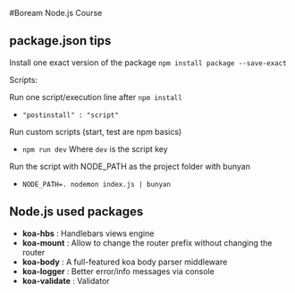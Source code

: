 #Boream Node.js Course

## package.json tips

Install one exact version of the package
`npm install package --save-exact`

Scripts:

Run one script/execution line after `npm install`
- `"postinstall" : "script"`

Run custom scripts (start, test are npm basics)
- `npm run dev`
Where `dev` is the script key

Run the script with NODE_PATH as the project folder with bunyan
- `NODE_PATH=. nodemon index.js | bunyan`

## Node.js used packages
- **koa-hbs** : Handlebars views engine
- **koa-mount** : Allow to change the router prefix without changing the router
- **koa-body** : A full-featured koa body parser middleware
- **koa-logger** : Better error/info messages via console
- **koa-validate** : Validator

